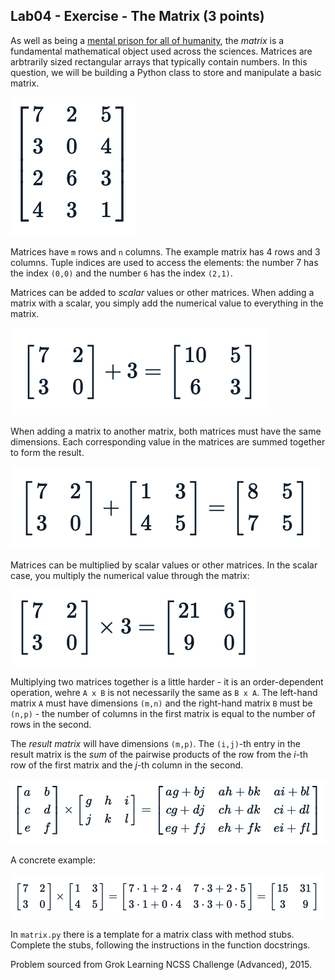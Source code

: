 ## Lab04 - Exercise - The Matrix (3 points)

As well as being a [mental prison for all of humanity](https://en.wikipedia.org/wiki/The_Matrix), the *matrix* is a fundamental mathematical object used across the sciences. Matrices are arbtrarily sized rectangular arrays that typically contain numbers. In this question, we will be building a Python class to store and manipulate a basic matrix.

![Figure 1](figure1.png)

Matrices have `m` rows and `n` columns. The example matrix has 4 rows and 3 columns. Tuple indices are used to access the elements: the number 7 has the index `(0,0)` and the number `6` has the index `(2,1)`.

Matrices can be added to *scalar* values or other matrices. When adding a matrix with a scalar, you simply add the numerical value to everything in the matrix.

![Figure 2](figure2.png)

When adding a matrix to another matrix, both matrices must have the same dimensions. Each corresponding value in the matrices are summed together to form the result.

![Figure 3](figure3.png)

Matrices can be multiplied by scalar values or other matrices. In the scalar case, you multiply the numerical value through the matrix:

![Figure 4](figure4.png)

Multiplying two matrices together is a little harder - it is an order-dependent operation, wehre `A x B` is not necessarily the same as `B x A`. The left-hand matrix `A` must have dimensions `(m,n)` and the right-hand matrix `B` must be `(n,p)` - the number of columns in the first matrix is equal to the number of rows in the second.

The *result matrix* will have dimensions `(m,p)`. The `(i,j)`-th entry in the result matrix is the *sum* of the pairwise products of the row from the *i*-th row of the first matrix and the *j*-th column in the second.

![Figure 5](figure5.png)

A concrete example:

![Figure 6](figure6.png)

In `matrix.py` there is a template for a matrix class with method stubs. Complete the stubs, following the instructions in the function docstrings.

Problem sourced from Grok Learning NCSS Challenge (Advanced), 2015.
